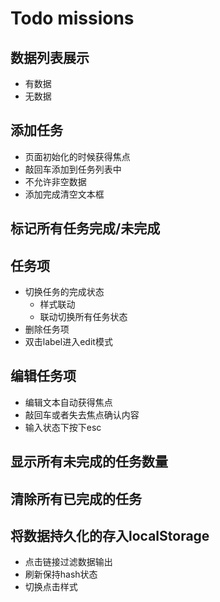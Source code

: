 # Todo missions

## 数据列表展示
- 有数据
- 无数据

## 添加任务
- 页面初始化的时候获得焦点
- 敲回车添加到任务列表中
- 不允许非空数据
- 添加完成清空文本框

## 标记所有任务完成/未完成

## 任务项
- 切换任务的完成状态
  + 样式联动
  + 联动切换所有任务状态
- 删除任务项
- 双击label进入edit模式

## 编辑任务项
- 编辑文本自动获得焦点
- 敲回车或者失去焦点确认内容
- 输入状态下按下esc

## 显示所有未完成的任务数量

## 清除所有已完成的任务

## 将数据持久化的存入localStorage
- 点击链接过滤数据输出
- 刷新保持hash状态
- 切换点击样式